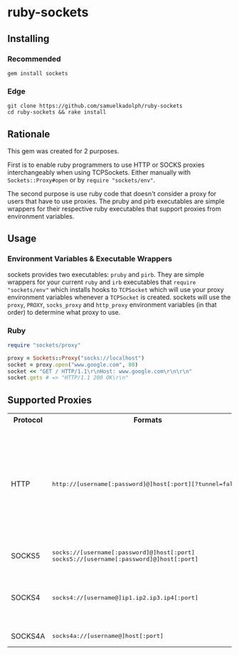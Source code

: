 # ruby-sockets

## Installing

### Recommended

```
gem install sockets
```

### Edge

```
git clone https://github.com/samuelkadolph/ruby-sockets
cd ruby-sockets && rake install
```

## Rationale

This gem was created for 2 purposes.

First is to enable ruby programmers to use HTTP or SOCKS proxies interchangeably when using TCPSockets. Either manually with `Sockets::Proxy#open` or by `require "sockets/env"`.

The second purpose is use ruby code that doesn't consider a proxy for users that have to use proxies. The pruby and pirb executables are simple wrappers for their respective ruby executables that support proxies from environment variables.

## Usage

### Environment Variables & Executable Wrappers

sockets provides two executables: `pruby` and `pirb`. They are simple wrappers
for your current `ruby` and `irb` executables that `require "sockets/env"`
which installs hooks to `TCPSocket` which will use your proxy environment
variables whenever a `TCPSocket` is created. sockets will use the
`proxy`, `PROXY`, `socks_proxy` and `http_proxy` environment variables (in that
order) to determine what proxy to use.

### Ruby

```ruby
require "sockets/proxy"

proxy = Sockets::Proxy("socks://localhost")
socket = proxy.open("www.google.com", 80)
socket << "GET / HTTP/1.1\r\nHost: www.google.com\r\n\r\n"
socket.gets # => "HTTP/1.1 200 OK\r\n"
```

## Supported Proxies

<table>
  <tr>
    <th>Protocol</th>
    <th>Formats</th>
    <th>Notes</th>
  </tr>
  <tr>
    <td>HTTP</td>
    <td><pre>http://[username[:password]@]host[:port][?tunnel=false]</pre></td>
    <td>
      The port defaults to 80. This is currently a limitation that may be solved in the future.<br>
      Appending <code>?tunnel=false</code> forces the proxy to not use <code>CONNECT</code>.</td>
  </tr>
  <tr>
    <td>SOCKS5</td>
    <td><pre>socks://[username[:password]@]host[:port]
socks5://[username[:password]@]host[:port]</pre></td>
    <td>
      Port defaults to 1080.
    </td>
  </tr>
  <tr>
    <td>SOCKS4</td>
    <td><pre>socks4://[username@]ip1.ip2.ip3.ip4[:port]</pre></td>
    <td>Currently hangs. Not sure if the problem is with code or server.</td>
  </tr>
  <tr>
    <td>SOCKS4A</td>
    <td><pre>socks4a://[username@]host[:port]</pre></td>
    <td>Not yet implemented.</td>
  </tr>
</table>
